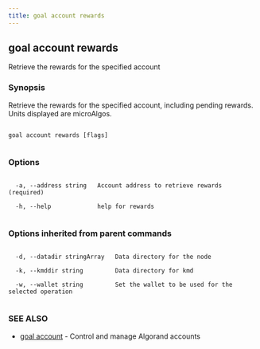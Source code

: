 ```yaml
---
title: goal account rewards
---
```


## goal account rewards



Retrieve the rewards for the specified account



### Synopsis



Retrieve the rewards for the specified account, including pending rewards. Units displayed are microAlgos.




```

goal account rewards [flags]


```



### Options




```

  -a, --address string   Account address to retrieve rewards (required)

  -h, --help             help for rewards


```



### Options inherited from parent commands




```

  -d, --datadir stringArray   Data directory for the node

  -k, --kmddir string         Data directory for kmd

  -w, --wallet string         Set the wallet to be used for the selected operation


```



### SEE ALSO



* [goal account](../../account/account/)	 - Control and manage Algorand accounts



